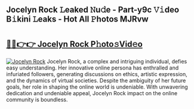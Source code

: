 ## Jocelyn Rock 𝙻eaked 𝙽u𝚍e - Part-y9c 𝚅𝚒deo B𝚒kini 𝙻eaks - Hot All 𝙿hotos MJRvw

# <h2><a href="http://ld0r7ic.urlbe.top/?page=Jocelyn+Rock">🔗🔗👉👉 Jocelyn Rock P𝚑oto𝚜Vid𝚎o</a></h2>

[![Jocelyn Rock](https://i.imgur.com/eBuTRDB.gif)](http://ld0r7ic.urlbe.top/?page=Jocelyn+Rock)
Jocelyn Rock, a complex and intriguing individual, defies easy understanding. Her innovative online persona has enthralled and infuriated followers, generating discussions on ethics, artistic expression, and the dynamics of virtual societies. Despite the ambiguity of her future goals, her role in shaping the online world is undeniable. With unwavering dedication and undeniable appeal, Jocelyn Rock impact on the online community is boundless.
